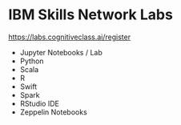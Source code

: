 # IBM Skills Network Labs

https://labs.cognitiveclass.ai/register

* Jupyter Notebooks / Lab
* Python
* Scala
* R
* Swift
* Spark
* RStudio IDE
* Zeppelin Notebooks